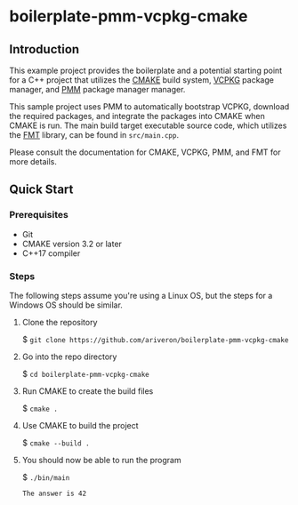 # boilerplate-pmm-vcpkg-cmake

## Introduction

This example project provides the boilerplate and a potential starting point for a C++ project that utilizes the [CMAKE](https://cmake.org/) build system, [VCPKG](https://github.com/microsoft/vcpkg) package manager, and [PMM](https://github.com/vector-of-bool/pmm) package manager manager.

This sample project uses PMM to automatically bootstrap VCPKG, download the required packages, and integrate the packages into CMAKE when CMAKE is run. The main build target executable source code, which utilizes the [FMT](https://github.com/fmtlib/fmt) library, can be found in ```src/main.cpp```.

Please consult the documentation for CMAKE, VCPKG, PMM, and FMT for more details.

## Quick Start

### Prerequisites

- Git
- CMAKE version 3.2 or later
- C++17 compiler

### Steps

The following steps assume you're using a Linux OS, but the steps for a Windows OS should be similar. 

1. Clone the repository

   $ ```git clone https://github.com/ariveron/boilerplate-pmm-vcpkg-cmake```

2. Go into the repo directory

   $ ```cd boilerplate-pmm-vcpkg-cmake```

3. Run CMAKE to create the build files

   $ ```cmake .```

4. Use CMAKE to build the project

   $ ```cmake --build .```

5. You should now be able to run the program

   $ ```./bin/main```

   ```The answer is 42```

